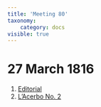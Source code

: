 ```yaml
---
title: 'Meeting 80'
taxonomy:
    category: docs
visible: true
---
```


# 27 March 1816

1. [Editorial](editorial)  
2. [L’Acerbo No. 2](acerbo)
